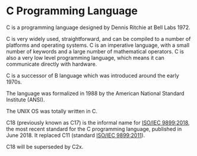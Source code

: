 # C Programming Language

C is a programming language designed by Dennis Ritchie at Bell Labs 1972. 

C is very widely used, straightforward, and can be compiled to a number of platforms and operating systems. C is an imperative language, with a small number of keywords and a large number of mathematical operators. C is also a very low level programming language, which means it can communicate directly with hardware.

C is a successor of B language which was introduced around the early 1970s.

The language was formalized in 1988 by the American National Standard Institute (ANSI).

The UNIX OS was totally written in C.

C18 (previously known as C17) is the informal name for [ISO/IEC 9899:2018](https://www.iso.org/standard/74528.html), the most recent standard for the C programming language, published in June 2018. It replaced C11 (standard [ISO/IEC 9899:2011](https://www.iso.org/standard/57853.html)).

C18 will be superseded by C2x.